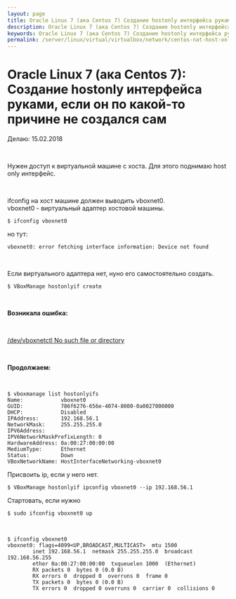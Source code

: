 ```yaml
---
layout: page
title: Oracle Linux 7 (ака Centos 7) Создание hostonly интерфейса руками, если он по какой-то причине не создался сам
description: Oracle Linux 7 (ака Centos 7) Создание hostonly интерфейса руками, если он по какой-то причине не создался сам
keywords: Oracle Linux 7 (ака Centos 7) Создание hostonly интерфейса руками, если он по какой-то причине не создался сам
permalink: /server/linux/virtual/virtualbox/network/centos-nat-host-only/
---
```


# Oracle Linux 7 (ака Centos 7): Создание hostonly интерфейса руками, если он по какой-то причине не создался сам

Делаю: 15.02.2018

<br/>

Нужен доступ к виртуальной машине с хоста.
Для этого поднимаю host only интерфейс.

<br/>

ifconfig на хост машине должен выводить vboxnet0.  
vboxnet0 - виртуальный адаптер хостовой машины.

    $ ifconfig vboxnet0

но тут:

    vboxnet0: error fetching interface information: Device not found

<br/>

Если виртуального адаптера нет, нуно его самостоятельно создать.

    $ VBoxManage hostonlyif create

<br/>

**Возникала ошибка:**

<br/>

[/dev/vboxnetctl No such file or directory](/server/linux/virtual/virtualbox/network/centos-dev-vboxnetctl-no-such-file-or-directory/)

<br/>

**Продолжаем:**

<br/>

    $ vboxmanage list hostonlyifs
    Name:            vboxnet0
    GUID:            786f6276-656e-4074-8000-0a0027000000
    DHCP:            Disabled
    IPAddress:       192.168.56.1
    NetworkMask:     255.255.255.0
    IPV6Address:
    IPV6NetworkMaskPrefixLength: 0
    HardwareAddress: 0a:00:27:00:00:00
    MediumType:      Ethernet
    Status:          Down
    VBoxNetworkName: HostInterfaceNetworking-vboxnet0

Присвоить ip, если у него нет.

    $ VBoxManage hostonlyif ipconfig vboxnet0 --ip 192.168.56.1

Стартовать, если нужно

    $ sudo ifconfig vboxnet0 up

<br/>

    $ ifconfig vboxnet0
    vboxnet0: flags=4099<UP,BROADCAST,MULTICAST>  mtu 1500
            inet 192.168.56.1  netmask 255.255.255.0  broadcast 192.168.56.255
            ether 0a:00:27:00:00:00  txqueuelen 1000  (Ethernet)
            RX packets 0  bytes 0 (0.0 B)
            RX errors 0  dropped 0  overruns 0  frame 0
            TX packets 0  bytes 0 (0.0 B)
            TX errors 0  dropped 0 overruns 0  carrier 0  collisions 0
